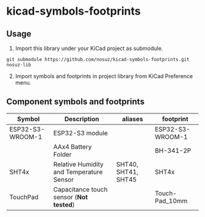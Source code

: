 # kicad-symbols-footprints

## Usage

1. Import this library under your KiCad project as submodule.

```
git submodule https://github.com/nosuz/kicad-symbols-footprints.git nosuz-lib
```

2. Import symbols and footprints in project library from KiCad Preference menu.

## Component symbols and footprints

| Symbol           | Description                               | aliases             | footprint        |
| ---------------- | ----------------------------------------- | ------------------- | ---------------- |
| ESP32-S3-WROOM-1 | ESP32-S3 module                           |                     | ESP32-S3-WROOM-1 |
|                  | AAx4 Battery Folder                       |                     | BH-341-2P        |
| SHT4x            | Relative Humidity and Temperature Sensor  | SHT40, SHT41, SHT45 | SHT4x            |
| TouchPad         | Capacitance touch sensor (**Not tested**) |                     | Touch-Pad_10mm   |
